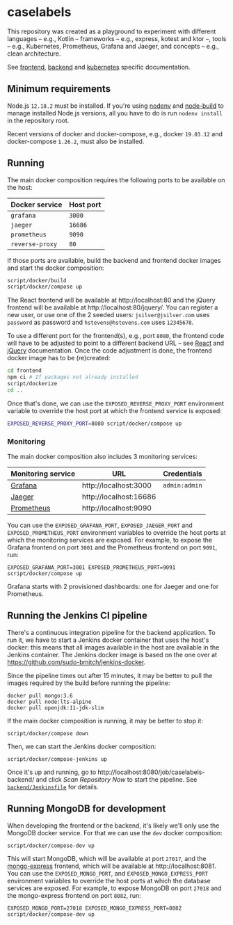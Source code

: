 # caselabels

This repository was created as a playground to experiment with different languages – e.g., Kotlin – frameworks – e.g., express, kotest and ktor –, tools – e.g., Kubernetes, Prometheus, Grafana and Jaeger, and concepts – e.g., clean architecture.

See [frontend](frontend/README.md), [backend](backend/README.md) and [kubernetes](k8s/README.md) specific documentation.


## Minimum requirements

Node.js `12.18.2` must be installed. If you're using [nodenv](https://github.com/nodenv/nodenv) and [node-build](https://github.com/nodenv/node-build) to manage installed Node.js versions, all you have to do is run `nodenv install` in the repository root.

Recent versions of docker and docker-compose, e.g., docker `19.03.12` and docker-compose `1.26.2`, must also be installed.


## Running

The main docker composition requires the following ports to be available on the host:

| Docker service  | Host port |
| --------------- | --------- |
| `grafana`       |  `3000`   |
| `jaeger`        | `16686`   |
| `prometheus`    |  `9090`   |
| `reverse-proxy` |   `80`    |

If those ports are available, build the backend and frontend docker images and start the docker composition:

```sh
script/docker/build
script/docker/compose up
```

The React frontend will be available at http://localhost:80 and the jQuery frontend will be available at http://localhost:80/jquery/. You can register a new user, or use one of the 2 seeded users: `jsilver@jsilver.com` uses `password` as password and `hstevens@hstevens.com` uses `12345678`.

To use a different port for the frontend(s), e.g., port `8080`, the frontend code will have to be adjusted to point to a different backend URL – see [React](frontend/README.md) and [jQuery](frontend/jquery/README.md) documentation. Once the code adjustment is done, the frontend docker image has to be (re)created:

```sh
cd frontend
npm ci # If packages not already installed
script/dockerize
cd ..
```

Once that's done, we can use the `EXPOSED_REVERSE_PROXY_PORT` environment variable to override the host port at which the frontend service is exposed:

```sh
EXPOSED_REVERSE_PROXY_PORT=8080 script/docker/compose up
```


### Monitoring

The main docker composition also includes 3 monitoring services:

| Monitoring service                      | URL                    | Credentials   |
| --------------------------------------- | ---------------------- | ------------- |
| [Grafana](https://grafana.com/)         | http://localhost:3000  | `admin:admin` |
| [Jaeger](https://www.jaegertracing.io/) | http://localhost:16686 |               |
| [Prometheus](https://prometheus.io/)    | http://localhost:9090  |               |

You can use the `EXPOSED_GRAFANA_PORT`, `EXPOSED_JAEGER_PORT` and `EXPOSED_PROMETHEUS_PORT` environment variables to override the host ports at which the monitoring services are exposed. For example, to expose the Grafana frontend on port `3001` and the Prometheus frontend on port `9091`, run:

```
EXPOSED_GRAFANA_PORT=3001 EXPOSED_PROMETHEUS_PORT=9091 script/docker/compose up
```

Grafana starts with 2 provisioned dashboards: one for Jaeger and one for Prometheus.


## Running the Jenkins CI pipeline

There's a continuous integration pipeline for the backend application. To run it, we have to start a Jenkins docker container that uses the host's docker: this means that all images available in the host are available in the Jenkins container. The Jenkins docker image is based on the one over at https://github.com/sudo-bmitch/jenkins-docker.

Since the pipeline times out after 15 minutes, it may be better to pull the images required by the build before running the pipeline:

```
docker pull mongo:3.6
docker pull node:lts-alpine
docker pull openjdk:11-jdk-slim
```

If the main docker composition is running, it may be better to stop it:

```
script/docker/compose down
```

Then, we can start the Jenkins docker composition:

```
script/docker/compose-jenkins up
```

Once it's up and running, go to http://localhost:8080/job/caselabels-backend/ and click _Scan Repository Now_ to start the pipeline. See [`backend/Jenkinsfile`](backend/Jenkinsfile) for details.


## Running MongoDB for development

When developing the frontend or the backend, it's likely we'll only use the MongoDB docker service. For that we can use the `dev` docker composition:

```
script/docker/compose-dev up
```

This will start MongoDB, which will be available at port `27017`, and the [mongo-express](https://github.com/mongo-express/mongo-express) frontend, which will be available at http://localhost:8081. You can use the `EXPOSED_MONGO_PORT`, and `EXPOSED_MONGO_EXPRESS_PORT` environment variables to override the host ports at which the database services are exposed. For example, to expose MongoDB on port `27018` and the mongo-express frontend on port `8082`, run:

```
EXPOSED_MONGO_PORT=27018 EXPOSED_MONGO_EXPRESS_PORT=8082 script/docker/compose-dev up
```
